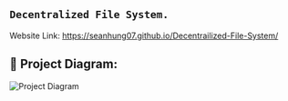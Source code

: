 ## ``` Decentralized File System. ```

Website Link: https://seanhung07.github.io/Decentrailized-File-System/
## 🔧 Project Diagram:
![Project Diagram](https://i.gyazo.com/2738ea6743a40036756b1b5714ab9fa8.png)

